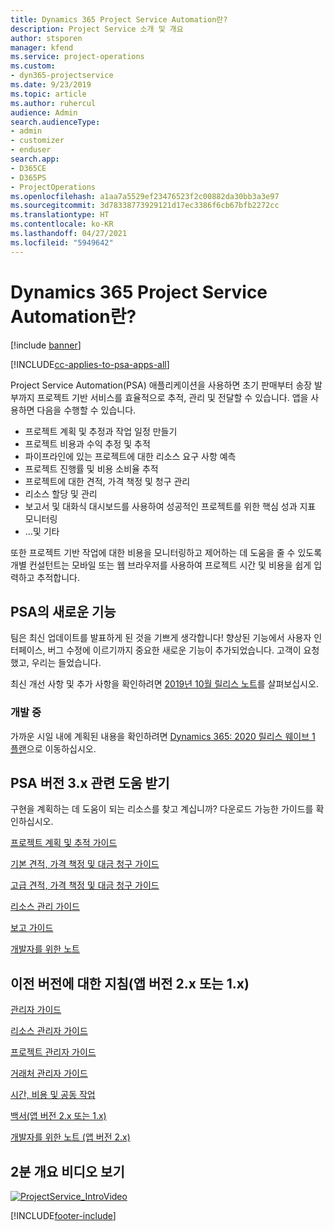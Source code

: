 ```yaml
---
title: Dynamics 365 Project Service Automation란?
description: Project Service 소개 및 개요
author: stsporen
manager: kfend
ms.service: project-operations
ms.custom:
- dyn365-projectservice
ms.date: 9/23/2019
ms.topic: article
ms.author: ruhercul
audience: Admin
search.audienceType:
- admin
- customizer
- enduser
search.app:
- D365CE
- D365PS
- ProjectOperations
ms.openlocfilehash: a1aa7a5529ef23476523f2c00882da30bb3a3e97
ms.sourcegitcommit: 3d78338773929121d17ec3386f6cb67bfb2272cc
ms.translationtype: HT
ms.contentlocale: ko-KR
ms.lasthandoff: 04/27/2021
ms.locfileid: "5949642"
---
```

# <a name="what-is-dynamics-365-project-service-automation"></a>Dynamics 365 Project Service Automation란?

[!include [banner](../includes/psa-now-project-operations.md)]

[!INCLUDE[cc-applies-to-psa-apps-all](../includes/cc-applies-to-psa-apps-all.md)]

Project Service Automation(PSA) 애플리케이션을 사용하면 초기 판매부터 송장 발부까지 프로젝트 기반 서비스를 효율적으로 추적, 관리 및 전달할 수 있습니다. 앱을 사용하면 다음을 수행할 수 있습니다.

- 프로젝트 계획 및 추정과 작업 일정 만들기
- 프로젝트 비용과 수익 추정 및 추적
- 파이프라인에 있는 프로젝트에 대한 리소스 요구 사항 예측
- 프로젝트 진행률 및 비용 소비율 추적
- 프로젝트에 대한 견적, 가격 책정 및 청구 관리
- 리소스 할당 및 관리
- 보고서 및 대화식 대시보드를 사용하여 성공적인 프로젝트를 위한 핵심 성과 지표 모니터링
- ...및 기타

또한 프로젝트 기반 작업에 대한 비용을 모니터링하고 제어하는 데 도움을 줄 수 있도록 개별 컨설턴트는 모바일 또는 웹 브라우저를 사용하여 프로젝트 시간 및 비용을 쉽게 입력하고 추적합니다.

## <a name="whats-new-in-psa"></a>PSA의 새로운 기능
팀은 최신 업데이트를 발표하게 된 것을 기쁘게 생각합니다! 향상된 기능에서 사용자 인터페이스, 버그 수정에 이르기까지 중요한 새로운 기능이 추가되었습니다. 고객이 요청했고, 우리는 들었습니다.

최신 개선 사항 및 추가 사항을 확인하려면 [2019년 10월 릴리스 노트](/dynamics365-release-plan/2019wave2/index)를 살펴보십시오.

### <a name="in-development"></a>개발 중
가까운 시일 내에 계획된 내용을 확인하려면 [Dynamics 365: 2020 릴리스 웨이브 1 플랜](/dynamics365-release-plan/2020wave1/index)으로 이동하십시오.

## <a name="get-help-with-psa-version-3x"></a>PSA 버전 3.x 관련 도움 받기
구현을 계획하는 데 도움이 되는 리소스를 찾고 계십니까? 다운로드 가능한 가이드를 확인하십시오.

 [프로젝트 계획 및 추적 가이드](../psa/implementation-guides/project-planning-tracking.md)

 [기본 견적, 가격 책정 및 대금 청구 가이드](../psa/implementation-guides/begin-quoting-pricing-billing.md)

 [고급 견적, 가격 책정 및 대금 청구 가이드](../psa/implementation-guides/adv-quoting-pricing-billing.md)

 [리소스 관리 가이드](../psa/implementation-guides/resource-management-guide.md)

 [보고 가이드](../psa/implementation-guides/reporting-guide.md)

 [개발자를 위한 노트](../psa/developer-guides/overview-dev-notes-v3.x.md)

## <a name="guidance-for-earlier-versions-app-version-2x-or-1x"></a>이전 버전에 대한 지침(앱 버전 2.x 또는 1.x)
 [관리자 가이드](../psa/admin-guide.md)

 [리소스 관리자 가이드](../psa/resource-manager-guide.md)

 [프로젝트 관리자 가이드](../psa/project-manager-guide.md)

 [거래처 관리자 가이드](../psa/account-manager-guide.md)

 [시간, 비용 및 공동 작업](../psa/time-expense-collaboration-guide.md)

 [백서(앱 버전 2.x 또는 1.x)](../psa/white-papers.md)

 [개발자를 위한 노트 (앱 버전 2.x)](../psa/developer-guides/add-custom-qoi-forms-v2.x.md)

 ## <a name="watch-a-2-minute-overview-video"></a>2분 개요 비디오 보기
 <a name="heroArea"></a> [![ProjectService_IntroVideo](../psa/media/project-service-intro-video.png "ProjectService_IntroVideo")](https://go.microsoft.com/fwlink/p/?LinkId=799457)




[!INCLUDE[footer-include](../includes/footer-banner.md)]
